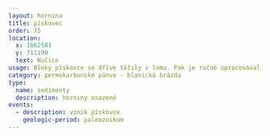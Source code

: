 ```yaml
---
layout: hornina
title: pískovec
order: 75
location:
  x: 1062581
  y: 711190
  text: Nučice
usage: Bloky pískovce se dříve těžily v lomu. Pak je ručně opracovávali  kameníci. V nučicích a širokém okolí jsou z červeného pískovce postavené podezdívky mnoha domů. Pískovce z blanické brázdy používali také sochaři.
category: permokarbonské pánve - blanická brázda
type:
  name: sedimenty
  description: horniny usazené
events:
  - description: vznik pískovce
    geologic-period: paleozoikum
---
```


